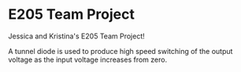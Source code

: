 E205 Team Project
=================

Jessica and Kristina's E205 Team Project!

A tunnel diode is used to produce high speed switching of the output voltage as the input voltage increases from zero.